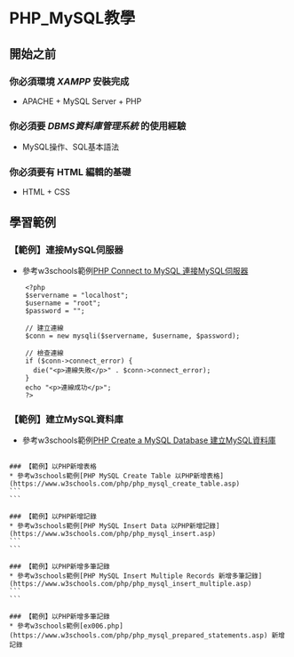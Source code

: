 # PHP_MySQL教學

## 開始之前

### 你必須環境 *XAMPP* 安裝完成
* APACHE + MySQL Server + PHP

### 你必須要 *DBMS資料庫管理系統* 的使用經驗
* MySQL操作、SQL基本語法

### 你必須要有 HTML 編輯的基礎
* HTML + CSS

## 學習範例

### 【範例】連接MySQL伺服器
* 參考w3schools範例[PHP Connect to MySQL 連接MySQL伺服器](https://www.w3schools.com/php/php_mysql_connect.asp)
```
    <?php
    $servername = "localhost";
    $username = "root";
    $password = "";

    // 建立連線
    $conn = new mysqli($servername, $username, $password);

    // 檢查連線
    if ($conn->connect_error) {
      die("<p>連線失敗</p>" . $conn->connect_error);
    }
    echo "<p>連線成功</p>";
    ?>
```

### 【範例】建立MySQL資料庫
* 參考w3schools範例[PHP Create a MySQL Database 建立MySQL資料庫](https://www.w3schools.com/php/php_mysql_create.asp)
``````

### 【範例】以PHP新增表格
* 參考w3schools範例[PHP MySQL Create Table 以PHP新增表格](https://www.w3schools.com/php/php_mysql_create_table.asp)
```
```

### 【範例】以PHP新增記錄
* 參考w3schools範例[PHP MySQL Insert Data 以PHP新增記錄](https://www.w3schools.com/php/php_mysql_insert.asp) 
```
```

### 【範例】以PHP新增多筆記錄
* 參考w3schools範例[PHP MySQL Insert Multiple Records 新增多筆記錄](https://www.w3schools.com/php/php_mysql_insert_multiple.asp) 
```
```

### 【範例】以PHP新增多筆記錄
* 參考w3schools範例[ex006.php](https://www.w3schools.com/php/php_mysql_prepared_statements.asp) 新增記錄
